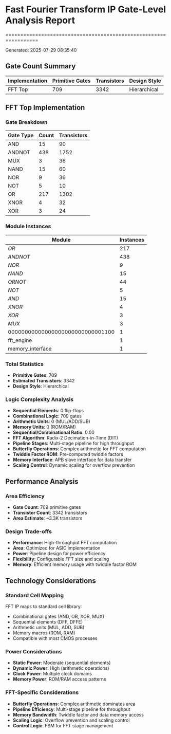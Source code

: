 # Fast Fourier Transform IP Gate-Level Analysis Report
=================================================================

Generated: 2025-07-29 08:35:40

## Gate Count Summary

| Implementation | Primitive Gates | Transistors | Design Style |
|----------------|-----------------|-------------|--------------|
| FFT Top | 709 | 3342 | Hierarchical |

## FFT Top Implementation

### Gate Breakdown

| Gate Type | Count | Transistors |
|-----------|-------|-------------|
| AND | 15 | 90 |
| ANDNOT | 438 | 1752 |
| MUX | 3 | 36 |
| NAND | 15 | 60 |
| NOR | 9 | 36 |
| NOT | 5 | 10 |
| OR | 217 | 1302 |
| XNOR | 4 | 32 |
| XOR | 3 | 24 |

### Module Instances

| Module | Instances |
|--------|-----------|
| _OR_ | 217 |
| _ANDNOT_ | 438 |
| _NOR_ | 9 |
| _NAND_ | 15 |
| _ORNOT_ | 44 |
| _NOT_ | 5 |
| _AND_ | 15 |
| _XNOR_ | 4 |
| _XOR_ | 3 |
| _MUX_ | 3 |
| 00000000000000000000000000001100 | 1 |
| fft_engine | 1 |
| memory_interface | 1 |

### Total Statistics

- **Primitive Gates**: 709
- **Estimated Transistors**: 3342
- **Design Style**: Hierarchical

### Logic Complexity Analysis

- **Sequential Elements**: 0 flip-flops
- **Combinational Logic**: 709 gates
- **Arithmetic Units**: 0 (MUL/ADD/SUB)
- **Memory Units**: 0 (ROM/RAM)
- **Sequential/Combinational Ratio**: 0.00
- **FFT Algorithm**: Radix-2 Decimation-in-Time (DIT)
- **Pipeline Stages**: Multi-stage pipeline for high throughput
- **Butterfly Operations**: Complex arithmetic for FFT computation
- **Twiddle Factor ROM**: Pre-computed twiddle factors
- **Memory Interface**: APB slave interface for data transfer
- **Scaling Control**: Dynamic scaling for overflow prevention

## Performance Analysis

### Area Efficiency

- **Gate Count**: 709 primitive gates
- **Transistor Count**: 3342 transistors
- **Area Estimate**: ~3.3K transistors

### Design Trade-offs

- **Performance**: High-throughput FFT computation
- **Area**: Optimized for ASIC implementation
- **Power**: Pipeline design for power efficiency
- **Flexibility**: Configurable FFT size and scaling
- **Memory**: Efficient memory usage with twiddle factor ROM

## Technology Considerations

### Standard Cell Mapping

FFT IP maps to standard cell library:
- Combinational gates (AND, OR, XOR, MUX)
- Sequential elements (DFF, DFFE)
- Arithmetic units (MUL, ADD, SUB)
- Memory macros (ROM, RAM)
- Compatible with most CMOS processes

### Power Considerations

- **Static Power**: Moderate (sequential elements)
- **Dynamic Power**: High (arithmetic operations)
- **Clock Power**: Multiple clock domains
- **Memory Power**: ROM/RAM access patterns

### FFT-Specific Considerations

- **Butterfly Operations**: Complex arithmetic dominates area
- **Pipeline Efficiency**: Multi-stage pipeline for throughput
- **Memory Bandwidth**: Twiddle factor and data memory access
- **Scaling Logic**: Overflow prevention and scaling control
- **Control Logic**: FSM for FFT stage management
